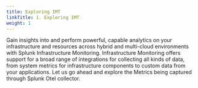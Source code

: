 ```yaml
---
title: Exploring IMT
linkTitle: 1. Exploring IMT
weight: 1
---
```


Gain insights into and perform powerful, capable analytics on your infrastructure and resources across hybrid and multi-cloud environments with Splunk Infrastructure Monitoring. Infrastructure Monitoring offers support for a broad range of integrations for collecting all kinds of data, from system metrics for infrastructure components to custom data from your applications.
Let us go ahead and explore the Metrics being captured through Splunk Otel collector.
